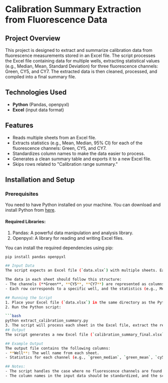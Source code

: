# Calibration Summary Extraction from Fluorescence Data
## Project Overview
This project is designed to extract and summarize calibration data from fluorescence measurements stored in an Excel file. The script processes the Excel file containing data for multiple wells, extracting statistical values (e.g., Median, Mean, Standard Deviation) for three fluorescence channels: Green, CY5, and CY7. The extracted data is then cleaned, processed, and compiled into a final summary file.

## Technologies Used
- **Python** (Pandas, openpyxl)
- **Excel** (input data format)

## Features
- Reads multiple sheets from an Excel file.
- Extracts statistics (e.g., Mean, Median, 95% CI) for each of the fluorescence channels: Green, CY5, and CY7.
- Standardizes column names to make the data easier to process.
- Generates a clean summary table and exports it to a new Excel file.
- Skips rows related to "Calibration range summary."

## Installation and Setup

### Prerequisites
You need to have Python installed on your machine. You can download and install Python from [here](https://www.python.org/downloads/).

#### Required Libraries:
1. Pandas: A powerful data manipulation and analysis library.
2. Openpyxl: A library for reading and writing Excel files.

You can install the required dependencies using pip:
   ```bash
   pip install pandas openpyxl

## Input Data
The script expects an Excel file (`data.xlsx`) with multiple sheets. Each sheet should contain data for fluorescence measurements and should include columns corresponding to the channels: **Green**, **CY5**, and **CY7**.

The data in each sheet should follow this structure:
- The channels (**Green**, **CY5**, **CY7**) are represented as columns.
- Each row corresponds to a specific well, and the statistics (e.g., Median, Mean, etc.) are provided in one of the rows.

## Running the Script
1. Place your Excel file (`data.xlsx`) in the same directory as the Python script.
2. Run the Python script:

   ```bash
   python extract_calibration_summary.py
3. The script will process each sheet in the Excel file, extract the relevant statistics, and save the summary to a new Excel file (calibration_summary_final.xlsx).
## Output
The script generates a new Excel file (`calibration_summary_final.xlsx`) containing the summarized data, excluding rows related to "Calibration range summary."

## Example Output
The output file contains the following columns:
- **Well**: The well name from each sheet.
- Statistics for each channel (e.g., `green_median`, `green_mean`, `cy5_mean`, `cy7_std_dev`, etc.).

## Notes:
- The script handles the case where no fluorescence channels are found in a sheet and skips processing for those sheets.
- The column names in the input data should be standardized, and the script will automatically rename columns containing fluorescence data to **Green**, **CY5**, and **CY7**.
   

